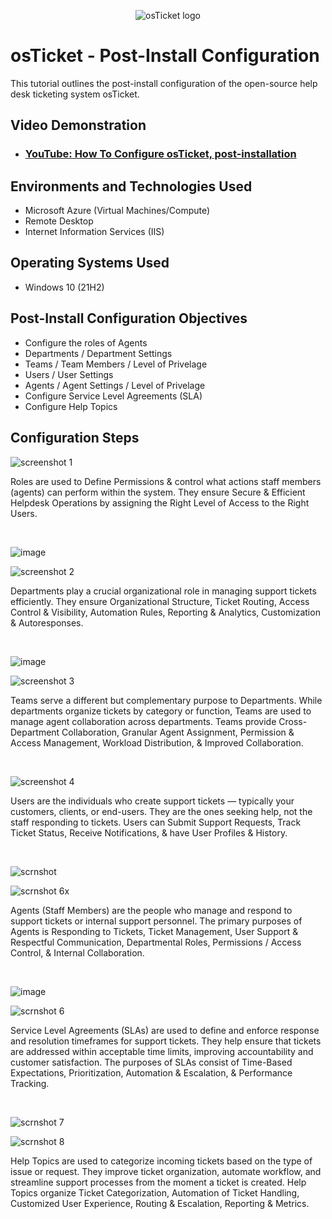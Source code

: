 <p align="center">
<img src="https://i.imgur.com/Clzj7Xs.png" alt="osTicket logo"/>
</p>

<h1>osTicket - Post-Install Configuration</h1>
This tutorial outlines the post-install configuration of the open-source help desk ticketing system osTicket.<br />


<h2>Video Demonstration</h2>

- ### [YouTube: How To Configure osTicket, post-installation](https://www.youtube.com)

<h2>Environments and Technologies Used</h2>

- Microsoft Azure (Virtual Machines/Compute)
- Remote Desktop
- Internet Information Services (IIS)

<h2>Operating Systems Used </h2>

- Windows 10</b> (21H2)

<h2>Post-Install Configuration Objectives</h2>

- Configure the roles of Agents
- Departments / Department Settings
- Teams / Team Members / Level of Privelage 
- Users / User Settings
- Agents / Agent Settings / Level of Privelage
- Configure Service Level Agreements (SLA)
- Configure Help Topics

<h2>Configuration Steps</h2>

<p>

  ![screenshot 1](https://github.com/user-attachments/assets/b7f478cc-4122-4a30-8af0-177a00a910f9)

</p>
<p>
Roles are used to Define Permissions & control what actions staff members (agents) can perform within the system. They ensure Secure & Efficient Helpdesk Operations by assigning the Right Level of Access to the Right Users. 
</p>
<br />


<p>

 ![image](https://github.com/user-attachments/assets/4d84cc60-823c-4801-99da-a1e3f1f39205)

 ![screenshot 2](https://github.com/user-attachments/assets/9e562f8b-81a9-4bbb-8590-b3423fc2bded)

</p>
<p>
Departments play a crucial organizational role in managing support tickets efficiently. They ensure Organizational Structure, Ticket Routing, Access Control & Visibility, Automation Rules, Reporting & Analytics, Customization & Autoresponses.


</p>
<br />


<p>

 ![image](https://github.com/user-attachments/assets/9f54853d-63cf-44af-86d3-277166906bcc)

 ![screenshot 3](https://github.com/user-attachments/assets/baf3ed2f-f9ba-4156-917f-d88d7dfd8b40)

</p>
<p>
Teams serve a different but complementary purpose to Departments. While departments organize tickets by category or function, Teams are used to manage agent collaboration across departments. Teams provide Cross-Department Collaboration, Granular Agent Assignment, Permission & Access Management, Workload Distribution, & Improved Collaboration. 
</p>
<br />


<p>

 ![screenshot 4](https://github.com/user-attachments/assets/75ddf743-5c59-4766-b7ea-e771fdf35aae)

</p>
<p>
Users are the individuals who create support tickets — typically your customers, clients, or end-users. They are the ones seeking help, not the staff responding to tickets. Users can Submit Support Requests, Track Ticket Status, Receive Notifications, & have User Profiles & History. 


</p>
<br />


<p>

 ![scrnshot](https://github.com/user-attachments/assets/ea3dbdd6-a09a-4022-bd59-c38dea5d4a87)
 
 ![scrnshot 6x](https://github.com/user-attachments/assets/729fe0b5-f22b-444e-aae9-8fe9991737ec)


</p>
<p>
 Agents (Staff Members) are the people who manage and respond to support tickets or internal support personnel. The primary purposes of Agents is Responding to Tickets, Ticket Management, User Support & Respectful Communication, Departmental Roles, Permissions / Access Control, & Internal Collaboration.


</p>
<br />


<p>
 
 ![image](https://github.com/user-attachments/assets/adb7be17-b6f7-43e1-b4c4-cb478cd5c384)

 ![scrnshot 6](https://github.com/user-attachments/assets/d7b567c3-e746-4cfe-aaf6-6b817d455f56)

</p>
<p>
Service Level Agreements (SLAs) are used to define and enforce response and resolution timeframes for support tickets. They help ensure that tickets are addressed within acceptable time limits, improving accountability and customer satisfaction. The purposes of SLAs consist of Time-Based Expectations, Prioritization, Automation & Escalation, & Performance Tracking.
</p>
<br />


<p>

 ![scrnshot 7](https://github.com/user-attachments/assets/d65cbff6-a567-4d0b-b304-99fcb2a5b9c1)

 ![scrnshot 8](https://github.com/user-attachments/assets/356f3a0f-712f-4427-94d2-7f3d4a0cbc56)


</p>
<p>
 Help Topics are used to categorize incoming tickets based on the type of issue or request. They improve ticket organization, automate workflow, and streamline support processes from the moment a ticket is created. Help Topics organize Ticket Categorization, Automation of Ticket Handling, Customized User Experience, Routing & Escalation, Reporting & Metrics.
</p>
<br />
